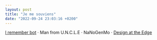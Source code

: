 ```yaml
---
layout: post
title: "Je me souviens"
date: "2022-09-24 23:03:16 +0200"
---
```


[I remember bot](/bots/iremember) · Man from U.N.C.L.E · NaNoGenMo · [Design at the Edge](https://www.youtube.com/watch?v=OuhdzeWq0J0)


